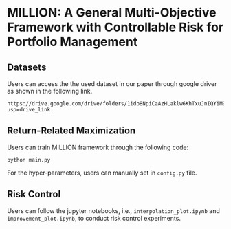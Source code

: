 # MILLION: A General Multi-Objective Framework with Controllable Risk for Portfolio Management

## Datasets
Users can access the the used dataset in our paper through google driver as shown in the following link.

```
https://drive.google.com/drive/folders/1idb8NpiCaAzHLaklw6KhTxuJnIQYiM9W?usp=drive_link
```

## Return-Related Maximization
Users can train MILLION framework through the following code:

```
python main.py
```

For the hyper-parameters, users can manually set in `config.py` file.

## Risk Control
Users can follow the jupyter notebooks, i.e., `interpolation_plot.ipynb` and `improvement_plot.ipynb`, to conduct risk control experiments. 
